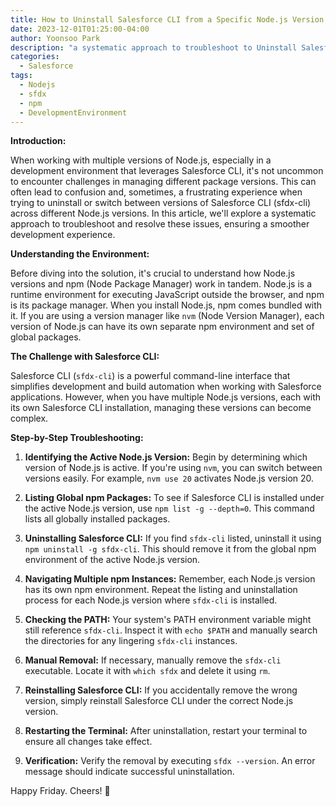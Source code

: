 ```yaml
---
title: How to Uninstall Salesforce CLI from a Specific Node.js Version on macOS
date: 2023-12-01T01:25:00-04:00
author: Yoonsoo Park
description: "a systematic approach to troubleshoot to Uninstall Salesforce CLI from a Specific Node.js Version on macOS"
categories:
  - Salesforce
tags:
  - Nodejs
  - sfdx
  - npm
  - DevelopmentEnvironment
---
```


**Introduction:**

When working with multiple versions of Node.js, especially in a development environment that leverages Salesforce CLI, it's not uncommon to encounter challenges in managing different package versions. This can often lead to confusion and, sometimes, a frustrating experience when trying to uninstall or switch between versions of Salesforce CLI (sfdx-cli) across different Node.js versions. In this article, we'll explore a systematic approach to troubleshoot and resolve these issues, ensuring a smoother development experience.

**Understanding the Environment:**

Before diving into the solution, it's crucial to understand how Node.js versions and npm (Node Package Manager) work in tandem. Node.js is a runtime environment for executing JavaScript outside the browser, and npm is its package manager. When you install Node.js, npm comes bundled with it. If you are using a version manager like `nvm` (Node Version Manager), each version of Node.js can have its own separate npm environment and set of global packages.

**The Challenge with Salesforce CLI:**

Salesforce CLI (`sfdx-cli`) is a powerful command-line interface that simplifies development and build automation when working with Salesforce applications. However, when you have multiple Node.js versions, each with its own Salesforce CLI installation, managing these versions can become complex.

**Step-by-Step Troubleshooting:**

1. **Identifying the Active Node.js Version:**
   Begin by determining which version of Node.js is active. If you're using `nvm`, you can switch between versions easily. For example, `nvm use 20` activates Node.js version 20.

2. **Listing Global npm Packages:**
   To see if Salesforce CLI is installed under the active Node.js version, use `npm list -g --depth=0`. This command lists all globally installed packages.

3. **Uninstalling Salesforce CLI:**
   If you find `sfdx-cli` listed, uninstall it using `npm uninstall -g sfdx-cli`. This should remove it from the global npm environment of the active Node.js version.

4. **Navigating Multiple npm Instances:**
   Remember, each Node.js version has its own npm environment. Repeat the listing and uninstallation process for each Node.js version where `sfdx-cli` is installed.

5. **Checking the PATH:**
   Your system's PATH environment variable might still reference `sfdx-cli`. Inspect it with `echo $PATH` and manually search the directories for any lingering `sfdx-cli` instances.

6. **Manual Removal:**
   If necessary, manually remove the `sfdx-cli` executable. Locate it with `which sfdx` and delete it using `rm`.

7. **Reinstalling Salesforce CLI:**
   If you accidentally remove the wrong version, simply reinstall Salesforce CLI under the correct Node.js version.

8. **Restarting the Terminal:**
   After uninstallation, restart your terminal to ensure all changes take effect.

9. **Verification:**
   Verify the removal by executing `sfdx --version`. An error message should indicate successful uninstallation.

Happy Friday.
Cheers! 🍺
